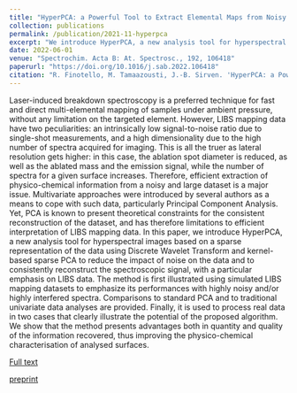 ```yaml
---
title: "HyperPCA: a Powerful Tool to Extract Elemental Maps from Noisy Data Obtained in LIBS Mapping of Materials"
collection: publications
permalink: /publication/2021-11-hyperpca
excerpt: "We introduce HyperPCA, a new analysis tool for hyperspectral images to consistently reconstruct the spectroscopic signal, with a particular emphasis on LIBS data."
date: 2022-06-01
venue: "Spectrochim. Acta B: At. Spectrosc., 192, 106418"
paperurl: "https://doi.org/10.1016/j.sab.2022.106418"
citation: "R. Finotello, M. Tamaazousti, J.-B. Sirven. 'HyperPCA: a Powerful Tool to Extract Elemental Maps from Noisy Data Obtained in LIBS Mapping of Materials'. Spectrochim. Acta B: At. Spectrosc., 192 (2022), 106418."
---
```

Laser-induced breakdown spectroscopy is a preferred technique for fast and direct multi-elemental mapping of samples under ambient pressure, without any limitation on the targeted element. However, LIBS mapping data have two peculiarities: an intrinsically low signal-to-noise ratio due to single-shot measurements, and a high dimensionality due to the high number of spectra acquired for imaging. This is all the truer as lateral resolution gets higher: in this case, the ablation spot diameter is reduced, as well as the ablated mass and the emission signal, while the number of spectra for a given surface increases. Therefore, efficient extraction of physico-chemical information from a noisy and large dataset is a major issue. Multivariate approaches were introduced by several authors as a means to cope with such data, particularly Principal Component Analysis. Yet, PCA is known to present theoretical constraints for the consistent reconstruction of the dataset, and has therefore limitations to efficient interpretation of LIBS mapping data. In this paper, we introduce HyperPCA, a new analysis tool for hyperspectral images based on a sparse representation of the data using Discrete Wavelet Transform and kernel-based sparse PCA to reduce the impact of noise on the data and to consistently reconstruct the spectroscopic signal, with a particular emphasis on LIBS data. The method is first illustrated using simulated LIBS mapping datasets to emphasize its performances with highly noisy and/or highly interfered spectra. Comparisons to standard PCA and to traditional univariate data analyses are provided. Finally, it is used to process real data in two cases that clearly illustrate the potential of the proposed algorithm. We show that the method presents advantages both in quantity and quality of the information recovered, thus improving the physico-chemical characterisation of analysed surfaces.

[Full text](https://doi.org/10.1016/j.sab.2022.106418)

[preprint](https://arxiv.org/abs/2111.15187)
